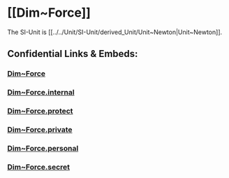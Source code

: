 ﻿
# [[Dim~Force]] 

The SI-Unit is [[../../Unit/SI-Unit/derived_Unit/Unit~Newton|Unit~Newton]]. 


## Confidential Links & Embeds: 

### [Dim~Force](/_public/Dimension/Linear_Dimension/Dim~Force.md) 

### [Dim~Force.internal](/_internal/Dimension/Linear_Dimension/Dim~Force.internal.md) 

### [Dim~Force.protect](/_protect/Dimension/Linear_Dimension/Dim~Force.protect.md) 

### [Dim~Force.private](/_private/Dimension/Linear_Dimension/Dim~Force.private.md) 

### [Dim~Force.personal](/_personal/Dimension/Linear_Dimension/Dim~Force.personal.md) 

### [Dim~Force.secret](/_secret/Dimension/Linear_Dimension/Dim~Force.secret.md) 
